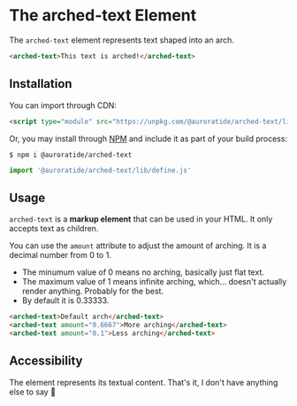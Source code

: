 # The arched-text Element

<p hidden><strong><a href="https://components.auroratide.com/arched-text">View this page with live demos!</a></strong></p>

The `arched-text` element represents text shaped into an arch.

<!--DEMO
<wc-demo>
	<div class="arch-amount-demo">
		<p style="font-size: 2em;">
			<arched-text amount="0.5">This text is arched!</arched-text>
		</p>
		<section class="range-input">
			<input id="arch-demo-amount" type="range" min="0" max="1" value="0.5" step="0.05" />
			<label for="arch-demo-amount">Arch Amount</label>
		</section>
	</div>
</wc-demo>
/DEMO-->

```html
<arched-text>This text is arched!</arched-text>
```

## Installation

You can import through CDN:

```html
<script type="module" src="https://unpkg.com/@auroratide/arched-text/lib/define.js"></script>
```

Or, you may install through [NPM](https://www.npmjs.com/package/@auroratide/arched-text) and include it as part of your build process:

```
$ npm i @auroratide/arched-text
```

```javascript
import '@auroratide/arched-text/lib/define.js'
```

## Usage

`arched-text` is a **markup element** that can be used in your HTML. It only accepts text as children.

You can use the `amount` attribute to adjust the amount of arching. It is a decimal number from 0 to 1.

* The minumum value of 0 means no arching, basically just flat text.
* The maximum value of 1 means infinite arching, which... doesn't actually render anything. Probably for the best.
* By default it is 0.33333.

```html
<arched-text>Default arch</arched-text>
<arched-text amount="0.6667">More arching</arched-text>
<arched-text amount="0.1">Less arching</arched-text>
```

<!--DEMO
<wc-demo>
	<p style="display: flex; flex-wrap: wrap; gap: 2em; margin-block-start: 1em;">
		<arched-text>Default arch</arched-text>
		<arched-text amount="0.6667">More arching</arched-text>
		<arched-text amount="0.1">Less arching</arched-text>
	</p>
</wc-demo>
/DEMO-->

## Accessibility

The element represents its textual content. That's it, I don't have anything else to say 🙂
